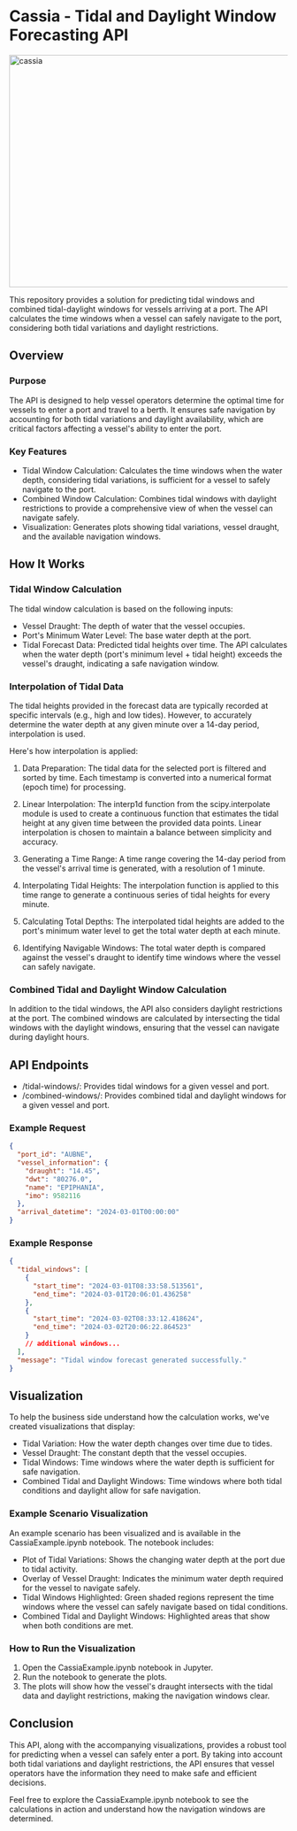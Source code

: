 # Cassia - Tidal and Daylight Window Forecasting API

<img src="https://i.imgur.com/lYbRtT3.png" alt="cassia" width="900" height="420">


This repository provides a solution for predicting tidal windows and combined tidal-daylight windows for vessels arriving at a port. The API calculates the time windows when a vessel can safely navigate to the port, considering both tidal variations and daylight restrictions.

## Overview
### Purpose
The API is designed to help vessel operators determine the optimal time for vessels to enter a port and travel to a berth. It ensures safe navigation by accounting for both tidal variations and daylight availability, which are critical factors affecting a vessel's ability to enter the port.

### Key Features
* Tidal Window Calculation: Calculates the time windows when the water depth, considering tidal variations, is sufficient for a vessel to safely navigate to the port.
* Combined Window Calculation: Combines tidal windows with daylight restrictions to provide a comprehensive view of when the vessel can navigate safely.
* Visualization: Generates plots showing tidal variations, vessel draught, and the available navigation windows.
## How It Works
### Tidal Window Calculation
The tidal window calculation is based on the following inputs:

* Vessel Draught: The depth of water that the vessel occupies.
* Port's Minimum Water Level: The base water depth at the port.
* Tidal Forecast Data: Predicted tidal heights over time.
The API calculates when the water depth (port's minimum level + tidal height) exceeds the vessel's draught, indicating a safe navigation window.

### Interpolation of Tidal Data
The tidal heights provided in the forecast data are typically recorded at specific intervals (e.g., high and low tides). However, to accurately determine the water depth at any given minute over a 14-day period, interpolation is used.

Here's how interpolation is applied:

1. Data Preparation: The tidal data for the selected port is filtered and sorted by time. Each timestamp is converted into a numerical format (epoch time) for processing.

2. Linear Interpolation: The interp1d function from the scipy.interpolate module is used to create a continuous function that estimates the tidal height at any given time between the provided data points. Linear interpolation is chosen to maintain a balance between simplicity and accuracy.

3. Generating a Time Range: A time range covering the 14-day period from the vessel's arrival time is generated, with a resolution of 1 minute.

4. Interpolating Tidal Heights: The interpolation function is applied to this time range to generate a continuous series of tidal heights for every minute.

5. Calculating Total Depths: The interpolated tidal heights are added to the port's minimum water level to get the total water depth at each minute.

6. Identifying Navigable Windows: The total water depth is compared against the vessel's draught to identify time windows where the vessel can safely navigate.

### Combined Tidal and Daylight Window Calculation
In addition to the tidal windows, the API also considers daylight restrictions at the port. The combined windows are calculated by intersecting the tidal windows with the daylight windows, ensuring that the vessel can navigate during daylight hours.

## API Endpoints
* /tidal-windows/: Provides tidal windows for a given vessel and port.
* /combined-windows/: Provides combined tidal and daylight windows for a given vessel and port.
### Example Request
```json
{
  "port_id": "AUBNE",
  "vessel_information": {
    "draught": "14.45",
    "dwt": "80276.0",
    "name": "EPIPHANIA",
    "imo": 9582116
  },
  "arrival_datetime": "2024-03-01T00:00:00"
}
```
### Example Response
```json
{
  "tidal_windows": [
    {
      "start_time": "2024-03-01T08:33:58.513561",
      "end_time": "2024-03-01T20:06:01.436258"
    },
    {
      "start_time": "2024-03-02T08:33:12.418624",
      "end_time": "2024-03-02T20:06:22.864523"
    }
    // additional windows...
  ],
  "message": "Tidal window forecast generated successfully."
}
```
## Visualization
To help the business side understand how the calculation works, we've created visualizations that display:

* Tidal Variation: How the water depth changes over time due to tides.
* Vessel Draught: The constant depth that the vessel occupies.
* Tidal Windows: Time windows where the water depth is sufficient for safe navigation.
* Combined Tidal and Daylight Windows: Time windows where both tidal conditions and daylight allow for safe navigation.
### Example Scenario Visualization
An example scenario has been visualized and is available in the CassiaExample.ipynb notebook. The notebook includes:

* Plot of Tidal Variations: Shows the changing water depth at the port due to tidal activity.
* Overlay of Vessel Draught: Indicates the minimum water depth required for the vessel to navigate safely.
* Tidal Windows Highlighted: Green shaded regions represent the time windows where the vessel can safely navigate based on tidal conditions.
* Combined Tidal and Daylight Windows: Highlighted areas that show when both conditions are met.
### How to Run the Visualization
1. Open the CassiaExample.ipynb notebook in Jupyter.
2. Run the notebook to generate the plots.
3. The plots will show how the vessel's draught intersects with the tidal data and daylight restrictions, making the navigation windows clear.
## Conclusion
This API, along with the accompanying visualizations, provides a robust tool for predicting when a vessel can safely enter a port. By taking into account both tidal variations and daylight restrictions, the API ensures that vessel operators have the information they need to make safe and efficient decisions.

Feel free to explore the CassiaExample.ipynb notebook to see the calculations in action and understand how the navigation windows are determined.